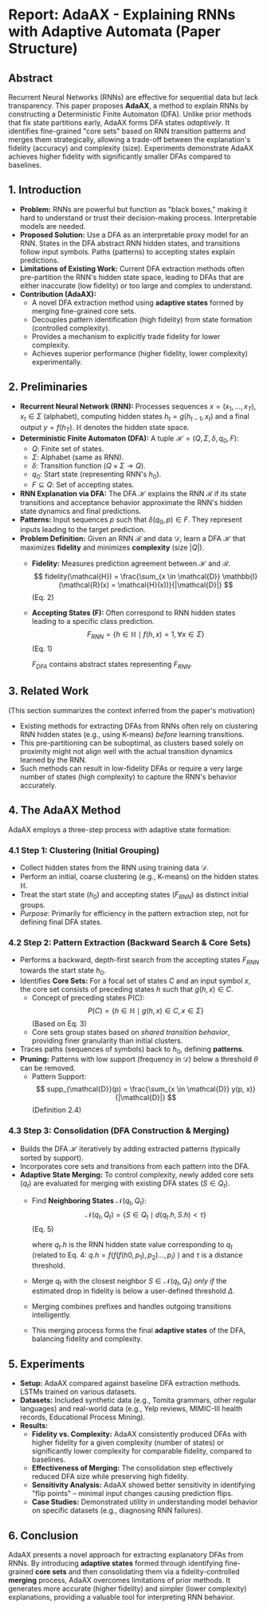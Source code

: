 # Report: AdaAX - Explaining RNNs with Adaptive Automata (Paper Structure)

## Abstract

Recurrent Neural Networks (RNNs) are effective for sequential data but lack transparency. This paper proposes **AdaAX**, a method to explain RNNs by constructing a Deterministic Finite Automaton (DFA). Unlike prior methods that fix state partitions early, AdaAX forms DFA states *adaptively*. It identifies fine-grained "core sets" based on RNN transition patterns and merges them strategically, allowing a trade-off between the explanation's fidelity (accuracy) and complexity (size). Experiments demonstrate AdaAX achieves higher fidelity with significantly smaller DFAs compared to baselines.

## 1. Introduction

* **Problem:** RNNs are powerful but function as "black boxes," making it hard to understand or trust their decision-making process. Interpretable models are needed.
* **Proposed Solution:** Use a DFA as an interpretable proxy model for an RNN. States in the DFA abstract RNN hidden states, and transitions follow input symbols. Paths (patterns) to accepting states explain predictions.
* **Limitations of Existing Work:** Current DFA extraction methods often pre-partition the RNN's hidden state space, leading to DFAs that are either inaccurate (low fidelity) or too large and complex to understand.
* **Contribution (AdaAX):**
    * A novel DFA extraction method using **adaptive states** formed by merging fine-grained core sets.
    * Decouples pattern identification (high fidelity) from state formation (controlled complexity).
    * Provides a mechanism to explicitly trade fidelity for lower complexity.
    * Achieves superior performance (higher fidelity, lower complexity) experimentally.

## 2. Preliminaries

* **Recurrent Neural Network (RNN):** Processes sequences $x = (x_1, ..., x_T)$, $x_t \in \Sigma$ (alphabet), computing hidden states $h_t = g(h_{t-1}, x_t)$ and a final output $y = f(h_T)$. $\mathbb{H}$ denotes the hidden state space.
* **Deterministic Finite Automaton (DFA):** A tuple $\mathcal{H} = (Q, \Sigma, \delta, q_0, F)$:
    * $Q$: Finite set of states.
    * $\Sigma$: Alphabet (same as RNN).
    * $\delta$: Transition function ($Q \times \Sigma \rightarrow Q$).
    * $q_0$: Start state (representing RNN's $h_0$).
    * $F \subseteq Q$: Set of accepting states.
* **RNN Explanation via DFA:** The DFA $\mathcal{H}$ explains the RNN $\mathcal{R}$ if its state transitions and acceptance behavior approximate the RNN's hidden state dynamics and final predictions.
* **Patterns:** Input sequences $p$ such that $\delta(q_0, p) \in F$. They represent inputs leading to the target prediction.
* **Problem Definition:** Given an RNN $\mathcal{R}$ and data $\mathcal{D}$, learn a DFA $\mathcal{H}$ that maximizes **fidelity** and minimizes **complexity** (size $|Q|$).
    * **Fidelity:** Measures prediction agreement between $\mathcal{H}$ and $\mathcal{R}$.
        $$
        fidelity(\mathcal{H}) = \frac{\sum_{x \in \mathcal{D}} \mathbb{I}(\mathcal{R}(x) = \mathcal{H}(x))}{|\mathcal{D}|}
        $$
        (Eq. 2)
    * **Accepting States (F):** Often correspond to RNN hidden states leading to a specific class prediction.
        $$
        F_{RNN} = \{h \in \mathbb{H} \mid f(h, x) = 1, \forall x \in \Sigma\}
        $$
        (Eq. 1)

        $F_{DFA}$ contains abstract states representing $F_{RNN}$.

## 3. Related Work

(This section summarizes the context inferred from the paper's motivation)
* Existing methods for extracting DFAs from RNNs often rely on clustering RNN hidden states (e.g., using K-means) *before* learning transitions.
* This pre-partitioning can be suboptimal, as clusters based solely on proximity might not align well with the actual transition dynamics learned by the RNN.
* Such methods can result in low-fidelity DFAs or require a very large number of states (high complexity) to capture the RNN's behavior accurately.

## 4. The AdaAX Method

AdaAX employs a three-step process with adaptive state formation:

### 4.1 Step 1: Clustering (Initial Grouping)

* Collect hidden states from the RNN using training data $\mathcal{D}$.
* Perform an initial, coarse clustering (e.g., K-means) on the hidden states $\mathbb{H}$.
* Treat the start state ($h_0$) and accepting states ($F_{RNN}$) as distinct initial groups.
* *Purpose:* Primarily for efficiency in the pattern extraction step, not for defining final DFA states.

### 4.2 Step 2: Pattern Extraction (Backward Search & Core Sets)

* Performs a backward, depth-first search from the accepting states $F_{RNN}$ towards the start state $h_0$.
* Identifies **Core Sets:** For a focal set of states $C$ and an input symbol $x$, the core set consists of preceding states $h$ such that $g(h, x) \in C$.
    * Concept of preceding states P(C):
        $$
        P(C) = \{h \in \mathbb{H} \mid g(h, x) \in C, x \in \Sigma\}
        $$
        (Based on Eq. 3)
    * Core sets group states based on *shared transition behavior*, providing finer granularity than initial clusters.
* Traces paths (sequences of symbols) back to $h_0$, defining **patterns**.
* **Pruning:** Patterns with low support (frequency in $\mathcal{D}$) below a threshold $\theta$ can be removed.
    * Pattern Support:
        $$
        supp_{\mathcal{D}}(p) = \frac{\sum_{x \in \mathcal{D}} y(p, x)}{|\mathcal{D}|}
        $$
        (Definition 2.4)

### 4.3 Step 3: Consolidation (DFA Construction & Merging)

* Builds the DFA $\mathcal{H}$ iteratively by adding extracted patterns (typically sorted by support).
* Incorporates core sets and transitions from each pattern into the DFA.
* **Adaptive State Merging:** To control complexity, newly added core sets ($q_t$) are evaluated for merging with existing DFA states ($S \in Q_t$).
    * Find **Neighboring States** $\mathcal{N}(q_t, Q_t)$:
        $$
        \mathcal{N}(q_t, Q_t) = \{S \in Q_t \mid d(q_t.h, S.h) < \tau\}
        $$
        (Eq. 5)

        where $q_t.h$ is the RNN hidden state value corresponding to $q_t$ (related to Eq. 4: $q.h = f(f(f(h0, p_1), p_2) \dots, p_l)$ ) and $\tau$ is a distance threshold.
    * Merge $q_t$ with the closest neighbor $S \in \mathcal{N}(q_t, Q_t)$ *only if* the estimated drop in fidelity is below a user-defined threshold $\Delta$.
    * Merging combines prefixes and handles outgoing transitions intelligently.
    * This merging process forms the final **adaptive states** of the DFA, balancing fidelity and complexity.

## 5. Experiments

* **Setup:** AdaAX compared against baseline DFA extraction methods. LSTMs trained on various datasets.
* **Datasets:** Included synthetic data (e.g., Tomita grammars, other regular languages) and real-world data (e.g., Yelp reviews, MIMIC-III health records, Educational Process Mining).
* **Results:**
    * **Fidelity vs. Complexity:** AdaAX consistently produced DFAs with higher fidelity for a given complexity (number of states) or significantly lower complexity for comparable fidelity, compared to baselines.
    * **Effectiveness of Merging:** The consolidation step effectively reduced DFA size while preserving high fidelity.
    * **Sensitivity Analysis:** AdaAX showed better sensitivity in identifying "flip points" – minimal input changes causing prediction flips.
    * **Case Studies:** Demonstrated utility in understanding model behavior on specific datasets (e.g., diagnosing RNN failures).

## 6. Conclusion

AdaAX presents a novel approach for extracting explanatory DFAs from RNNs. By introducing **adaptive states** formed through identifying fine-grained **core sets** and then consolidating them via a fidelity-controlled **merging** process, AdaAX overcomes limitations of prior methods. It generates more accurate (higher fidelity) and simpler (lower complexity) explanations, providing a valuable tool for interpreting RNN behavior.